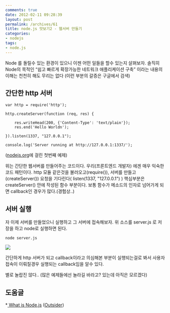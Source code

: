 ```yaml
---
comments: true
date: 2012-02-11 09:28:39
layout: post
permalink: /archives/61
title: node.js 맛보기2 - 웹서버 만들기
categories:
- nodejs
tags:
- node.js
---
```


Node 를 돌릴수 있는 환경이 있으니 이젠 어떤 일들을 할수 있는지 살펴보자. 솔직히 Node의 목적인 “쉽고 빠르게 확장가능한 네트워크 애플리케이션 구축” 이라는 내용의 이해는 천천히 해도 무리는 없다 (이런 부분의 갈증은 구글에서 검색)





## 간단한 http 서버




    
    var http = require('http');
    
    http.createServer(function (req, res) {
    
        res.writeHead(200, {'Content-Type': 'text/plain'});
        res.end('Hello Worldn');
    
    }).listen(1337, "127.0.0.1");
    
    console.log('Server running at http://127.0.0.1:1337/');
    





([nodejs.org](http://nodejs.org)에 걸린 첫번째 예제)





위는 간단한 웹서버를 만들어주는 코드이다. 우리(프론트엔드 개발자) 에겐 매우 익숙한 코드 패턴이다. http 모듈 같은것을 불러오고(require()), 서버를 만들고(createServer()) 요청을 기다린다( listen(1337, "127.0.0.1") ) 핵심부분은 createServer() 안에 작성된 함수 부분이다. 보통 함수가 메소드의 인자로 넘어가게 되면 callback인 경우가 많다.(경험상..)





## 서버 실행





자 이제 서버를 만들었으니 실행하고 그 서버에 접속해보자. 위 소스를 server.js 로 저장을 하고 node로 실행하면 된다.




    
    node server.js
    





![](http://cfile2.uf.tistory.com/image/187D583C4F2F67652E4ACC)





간단하게 http 서버가 되고 callback이라고 의심해본 부분이 실행되는걸로 봐서 사용자 접속이 이뤄질경우 실행되는 callback임을 알수 있다.  

별로 놀랍진 않다.. (많은 예제들에선 놀라길 바라고? 있는데 아직은 모르겠다)





## 도움글





*[ What is Node.js](http://www.slideshare.net/rockdoli/what-is-nodejs-6751599?from=ss_embed) ([Outsider](http://blog.outsider.ne.kr/))



